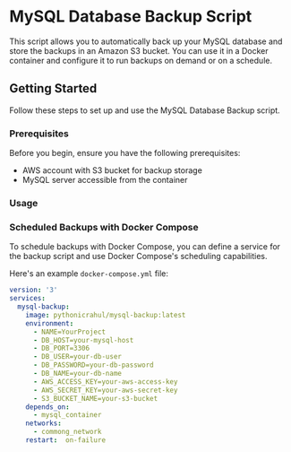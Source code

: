 
# MySQL Database Backup Script

This script allows you to automatically back up your MySQL database and store the backups in an Amazon S3 bucket. You can use it in a Docker container and configure it to run backups on demand or on a schedule.

## Getting Started

Follow these steps to set up and use the MySQL Database Backup script.

### Prerequisites

Before you begin, ensure you have the following prerequisites:

-   AWS account with S3 bucket for backup storage
-   MySQL server accessible from the container

### Usage
### Scheduled Backups with Docker Compose

To schedule backups with Docker Compose, you can define a service for the backup script and use Docker Compose's scheduling capabilities.

Here's an example `docker-compose.yml` file:


```yaml
version: '3'
services:
  mysql-backup:
    image: pythonicrahul/mysql-backup:latest
    environment:
      - NAME=YourProject
      - DB_HOST=your-mysql-host
      - DB_PORT=3306
      - DB_USER=your-db-user
      - DB_PASSWORD=your-db-password
      - DB_NAME=your-db-name
      - AWS_ACCESS_KEY=your-aws-access-key
      - AWS_SECRET_KEY=your-aws-secret-key
      - S3_BUCKET_NAME=your-s3-bucket
    depends_on:
      - mysql_container
    networks:
      - commong_network
    restart:  on-failure
```
